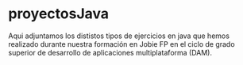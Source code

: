 # proyectosJava
Aqui adjuntamos los dististos tipos de ejercicios en java que hemos realizado durante nuestra formación en Jobie FP en el ciclo de grado superior de desarrollo de aplicaciones multiplataforma (DAM).
